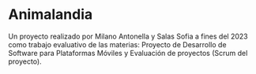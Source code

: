 # Animalandia
Un proyecto realizado por Milano Antonella y Salas Sofia a fines del 2023 como trabajo evaluativo de las materias:
Proyecto de Desarrollo de Software para Plataformas Móviles y Evaluación de proyectos (Scrum del proyecto).
